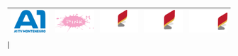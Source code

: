 | ![](https://raw.githubusercontent.com/RevGear/logo/master/Countries/ME/A1TV.png)| ![](https://raw.githubusercontent.com/RevGear/logo/master/Countries/ME/PinkM.png)| ![](https://raw.githubusercontent.com/RevGear/logo/master/Countries/ME/TVCG1.png)| ![](https://raw.githubusercontent.com/RevGear/logo/master/Countries/ME/TVCG2.png)| ![](https://raw.githubusercontent.com/RevGear/logo/master/Countries/ME/TVCGSat.png)| 
|:---:|:---:|:---:|:---:|:---:| 
 | 
